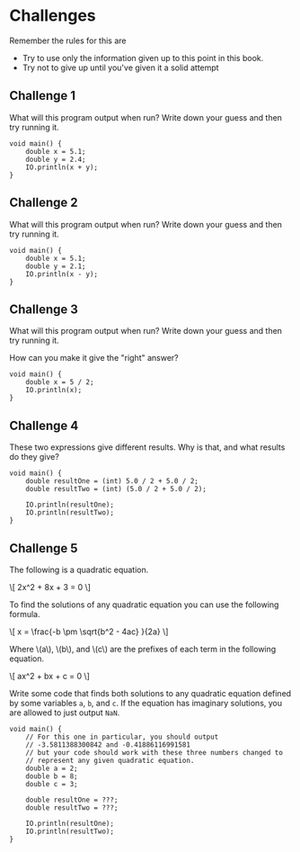 # Challenges

Remember the rules for this are

- Try to use only the information given up to this point in this book.
- Try not to give up until you've given it a solid attempt

## Challenge 1

What will this program output when run? Write down your guess and then try running it.

```java,editable
void main() {
    double x = 5.1;
    double y = 2.4;
    IO.println(x + y);
}
```

## Challenge 2

What will this program output when run? Write down your guess and then try running it.

```java,editable
void main() {
    double x = 5.1;
    double y = 2.1;
    IO.println(x - y);
}
```

## Challenge 3

What will this program output when run? Write down your guess and then try running it.

How can you make it give the "right" answer?

```java,editable
void main() {
    double x = 5 / 2;
    IO.println(x);
}
```

## Challenge 4

These two expressions give different results. Why is that, and what results do they give?

```java,editable
void main() {
    double resultOne = (int) 5.0 / 2 + 5.0 / 2;
    double resultTwo = (int) (5.0 / 2 + 5.0 / 2);

    IO.println(resultOne);
    IO.println(resultTwo);
}
```

## Challenge 5

The following is a quadratic equation.

\\[ 2x^2 + 8x + 3 = 0 \\]

To find the solutions of any quadratic equation you can use the following formula.

\\[ x = \frac{-b \pm \sqrt{b^2 - 4ac} }{2a} \\]

Where \\(a\\), \\(b\\), and \\(c\\) are the prefixes of each term in the following equation.

\\[ ax^2 + bx + c = 0 \\]

Write some code that finds both solutions to any quadratic equation defined by some variables
`a`, `b`, and `c`. If the equation has imaginary solutions, you are allowed to just output `NaN`.

```java,editable
void main() {
    // For this one in particular, you should output
    // -3.5811388300842 and -0.41886116991581
    // but your code should work with these three numbers changed to
    // represent any given quadratic equation.
    double a = 2;
    double b = 8;
    double c = 3;

    double resultOne = ???;
    double resultTwo = ???;

    IO.println(resultOne);
    IO.println(resultTwo);
}
```

